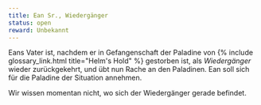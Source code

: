 ```yaml
---
title: Ean Sr., Wiedergänger
status: open
reward: Unbekannt
---
```


Eans Vater ist, nachdem er in Gefangenschaft der Paladine von {% include glossary_link.html
title="Helm's Hold" %} gestorben ist, als *Wiedergänger* wieder zurückgekehrt, und übt nun Rache
an den Paladinen. Ean soll sich für die Paladine der Situation annehmen.

Wir wissen momentan nicht, wo sich der Wiedergänger gerade befindet.
